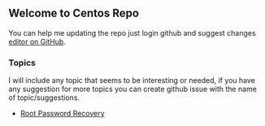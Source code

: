 ## Welcome to Centos Repo

You can help me updating the repo just login github and suggest changes [editor on GitHub](https://github.com/khalil2535/Centos/edit/master/README.md).

### Topics

I will include any topic that seems to be interesting or needed, if you have any suggestion for more topics you can create github issue with the name of topic/suggestions.

* [Root Password Recovery](/Centos/rootPasswordRecovery "Root Password Recovery") 
